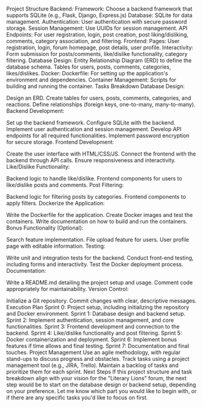 Project Structure
Backend:
Framework: Choose a backend framework that supports SQLite (e.g., Flask, Django, Express.js)
Database: SQLite for data management.
Authentication: User authentication with secure password storage.
Session Management: Use UUIDs for session management.
API Endpoints: For user registration, login, post creation, post liking/disliking, comments, category association, and filtering.
Frontend:
Pages: User registration, login, forum homepage, post details, user profile.
Interactivity: Form submission for posts/comments, like/dislike functionality, category filtering.
Database Design:
Entity Relationship Diagram (ERD) to define the database schema.
Tables for users, posts, comments, categories, likes/dislikes.
Docker:
Dockerfile: For setting up the application's environment and dependencies.
Container Management: Scripts for building and running the container.
Tasks Breakdown
Database Design:

Design an ERD.
Create tables for users, posts, comments, categories, and reactions.
Define relationships (foreign keys, one-to-many, many-to-many).
Backend Development:

Set up the backend framework.
Configure SQLite with the backend.
Implement user authentication and session management.
Develop API endpoints for all required functionalities.
Implement password encryption for secure storage.
Frontend Development:

Create the user interface with HTML/CSS/JS.
Connect the frontend with the backend through API calls.
Ensure responsiveness and interactivity.
Like/Dislike Functionality:

Backend logic to handle like/dislike.
Frontend components for users to like/dislike posts and comments.
Post Filtering:

Backend logic for filtering posts by categories.
Frontend components to apply filters.
Dockerize the Application:

Write the Dockerfile for the application.
Create Docker images and test the containers.
Write documentation on how to build and run the containers.
Bonus Functionality (Optional):

Search feature implementation.
File upload feature for users.
User profile page with editable information.
Testing:

Write unit and integration tests for the backend.
Conduct front-end testing, including forms and interactivity.
Test the Docker deployment process.
Documentation:

Write a README.md detailing the project setup and usage.
Comment code appropriately for maintainability.
Version Control:

Initialize a Git repository.
Commit changes with clear, descriptive messages.
Execution Plan
Sprint 0: Project setup, including initializing the repository and Docker environment.
Sprint 1: Database design and backend setup.
Sprint 2: Implement authentication, session management, and core functionalities.
Sprint 3: Frontend development and connection to the backend.
Sprint 4: Like/dislike functionality and post filtering.
Sprint 5: Docker containerization and deployment.
Sprint 6: Implement bonus features if time allows and final testing.
Sprint 7: Documentation and final touches.
Project Management
Use an agile methodology, with regular stand-ups to discuss progress and obstacles.
Track tasks using a project management tool (e.g., JIRA, Trello).
Maintain a backlog of tasks and prioritize them for each sprint.
Next Steps
If this project structure and task breakdown align with your vision for the "Literary Lions" forum, the next step would be to start on the database design or backend setup, depending on your preference. Let me know which part you would like to begin with, or if there are any specific tasks you'd like to focus on first.
